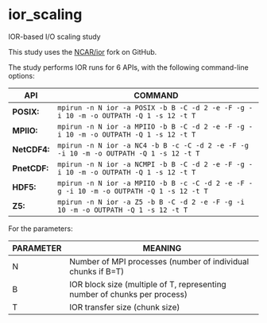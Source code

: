 # ior_scaling

IOR-based I/O scaling study

This study uses the [NCAR/ior](https://github.com/NCAR/ior) fork on GitHub.

The study performs IOR runs for 6 APIs, with the following command-line options:

| **API**      | **COMMAND**                                                                             |
|--------------|-----------------------------------------------------------------------------------------|
| **POSIX:**   | `mpirun -n N ior -a POSIX -b B -C -d 2 -e -F -g -i 10 -m -o OUTPATH -Q 1 -s 12 -t T`    |
| **MPIIO:**   | `mpirun -n N ior -a MPIIO -b B -C -d 2 -e -F -g -i 10 -m -o OUTPATH -Q 1 -s 12 -t T`    |
| **NetCDF4:** | `mpirun -n N ior -a NC4 -b B -c -C -d 2 -e -F -g -i 10 -m -o OUTPATH -Q 1 -s 12 -t T`   |
| **PnetCDF:** | `mpirun -n N ior -a NCMPI -b B -C -d 2 -e -F -g -i 10 -m -o OUTPATH -Q 1 -s 12 -t T`    |
| **HDF5:**    | `mpirun -n N ior -a MPIIO -b B -c -C -d 2 -e -F -g -i 10 -m -o OUTPATH -Q 1 -s 12 -t T` |
| **Z5:**      | `mpirun -n N ior -a Z5 -b B -C -d 2 -e -F -g -i 10 -m -o OUTPATH -Q 1 -s 12 -t T`       |

For the parameters:

| **PARAMETER** | **MEANING** |
|---------------|-------------|
| N             | Number of MPI processes (number of individual chunks if B=T) |
| B             | IOR block size (multiple of T, representing number of chunks per process) |
| T             | IOR transfer size (chunk size) |
